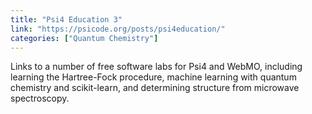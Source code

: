 ```yaml
---
title: "Psi4 Education 3"
link: "https://psicode.org/posts/psi4education/"
categories: ["Quantum Chemistry"]
---
```


Links to a number of free software labs for Psi4 and WebMO, including learning the Hartree-Fock procedure, machine learning with quantum chemistry and scikit-learn, and determining structure from microwave spectroscopy.





